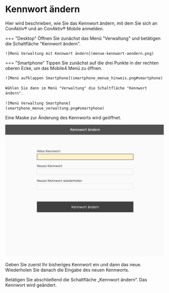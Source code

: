 # Kennwort ändern

Hier wird beschrieben, wie Sie das Kennwort ändern, mit dem Sie sich an ConAktiv® und an ConAktiv® Mobile anmelden.

=== "Desktop"
    Öffnen Sie zunächst das Menü "Verwaltung" und betätigen die Schaltfläche "Kennwort ändern".

    ![Menü Verwaltung mit Kennwort ändern](menue-kennwort-aendern.png)

=== "Smartphone"
    Tippen Sie zunächst auf die drei Punkte in der rechten oberen Ecke, um das Mobile4 Menü zu öffnen.

    ![Menü aufklappen Smartphone](smartphone_menue_hinweis.png#smartphone)

    Wählen Sie dann im Menü "Verwaltung" die Schaltfläche "Kennwort ändern".

    ![Menü Verwaltung Smartphone](smartphone_menue_verwaltung.png#smartphone)

Eine Maske zur Änderung des Kennworts wird geöffnet.

![Kennwort ändern](kennwort_aendern_maske.png)

Geben Sie zuerst Ihr bisheriges Kennwort ein und dann das neue. Wiederholen Sie danach die Eingabe des neuen Kennworts.

Betätigen Sie abschließend die Schaltfläche „Kennwort ändern“. Das Kennwort wird geändert.
